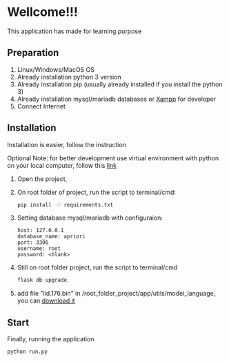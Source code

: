 # Wellcome!!!

This application has made for learning purpose

## Preparation

1. Linux/Windows/MacOS OS
2. Already installation python 3 version
3. Already installation pip (usually already installed if you install the python 3)
4. Already installation mysql/mariadb databases or [Xampp](https://www.apachefriends.org/download.html) for developer
5. Connect Internet

## Installation

Installation is easier, follow the instruction

Optional Note: for better development use virtual environment with python on your local computer, follow this [link](https://docs.python.org/3/tutorial/venv.html)

1. Open the project,

2. On root folder of project, run the script to terminal/cmd:

   ```bash
   pip install -r requirements.txt
   ```

3. Setting database mysql/mariadb with configuraion:

   ```
   host: 127.0.0.1
   database_name: apriori
   port: 3306
   username: root
   password: <blank>
   ```

4. Still on root folder project, run the script to terminal/cmd

   ```bash
   flask db upgrade
   ```

5. add file "lid.176.bin" in /root_folder_project/app/utils/model_language, you can [download it](https://drive.google.com/file/d/1SefhKloU4GnQV2EEp7L96Fg70pPsJJHN/view?usp=sharing)

   

## Start

Finally, running the application

```bash
python run.py
```



